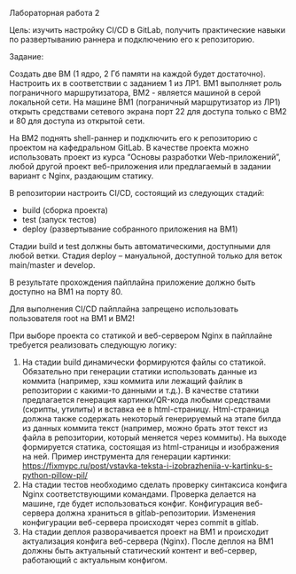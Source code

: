 Лабораторная работа 2

Цель: изучить настройку CI/CD в GitLab, получить практические навыки по развертыванию раннера и подключению его к репозиторию.

Задание:

Cоздать две ВМ (1 ядро, 2 Гб памяти на каждой будет достаточно). Настроить их в соответствии с заданием 1 из ЛР1. ВМ1 выполняет роль пограничного маршрутизатора, ВМ2 - является машиной в серой локальной сети.
На машине ВМ1 (пограничный маршрутизатор из ЛР1) открыть средствами сетевого экрана порт 22 для доступа только с ВМ2 и 80 для доступа из открытой сети.

На ВМ2 поднять shell-раннер и подключить его к репозиторию с проектом на кафедральном GitLab.
В качестве проекта можно использовать проект из курса “Основы разработки Web-приложений”, любой другой проект веб-приложения или предлагаемый в задании вариант с Nginx, раздающим статику.

В репозитории настроить CI/CD, состоящий из следующих стадий:
- build (сборка проекта)
- test (запуск тестов)
- deploy (развертывание собранного приложения на ВМ1)

Стадии build и test должны быть автоматическими, доступными для любой ветки. Стадия deploy – мануальной, доступной только для веток main/master и develop.

В результате прохождения пайплайна приложение должно быть доступно на ВМ1 на порту 80.

Для выполнения CI/CD пайплайна запрещено использовать пользователя root на ВМ1 и ВМ2!

При выборе проекта со статикой и веб-сервером Nginx в пайплайне требуется реализовать следующую логику:
1. На стадии build динамически формируются файлы со статикой. Обязательно при генерации статики использовать данные из коммита (например, хэш коммита или лежащий файлик в репозитории с какими-то данными и т.д.). В качестве статики предлагается генерация картинки/QR-кода любыми средствами (скрипты, утилиты) и вставка ее в html-страницу. Html-страница должна также содержать некоторый генерируемый на этапе билда из данных коммита текст (например, можно брать этот текст из файла в репозитории, который меняется через коммиты). На выходе формируется статика, состоящая из html-страницы и изображения на ней. Пример инструмента для генерации картинки: https://fixmypc.ru/post/vstavka-teksta-i-izobrazheniia-v-kartinku-s-python-pillow-pil/
2. На стадии тестов необходимо сделать проверку синтаксиса конфига Nginx соответствующими командами. Проверка делается на машине, где будет использоваться конфиг. Конфигурация веб-сервера должна храниться в gitlab-репозитории. Изменения конфигурации веб-сервера происходят через commit в gitlab.
3. На стадии деплоя разворачивается проект на ВМ1 и происходит актуализация конфига веб-сервера (Nginx). После деплоя на ВМ1 должны быть актуальный статический контент и веб-сервер, работающий с актуальным конфигом.